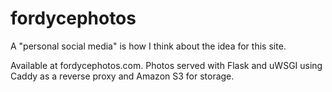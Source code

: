 # fordycephotos

A "personal social media" is how I think about the idea for this site. 

Available at fordycephotos.com. Photos served with Flask and uWSGI using Caddy as a reverse proxy and Amazon S3 for storage.
